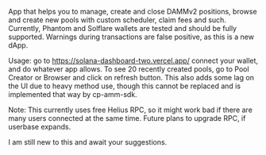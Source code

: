 App that helps you to manage, create and close DAMMv2 positions, browse and create new pools with custom scheduler, claim fees and such.
Currently, Phantom and Solflare wallets are tested and should be fully supported. Warnings during transactions are false positive, as this is a new dApp.

Usage: go to https://solana-dashboard-two.vercel.app/ connect your wallet, and do whatever app allows.
To see 20 recently created pools, go to Pool Creator or Browser and click on refresh button. This also adds some lag on the UI due to heavy method use, though this cannot be replaced and is implemented that way by cp-amm-sdk.

Note: This currently uses free Helius RPC, so it might work bad if there are many users connected at the same time. Future plans to upgrade RPC, if userbase expands.

I am still new to this and await your suggestions.
